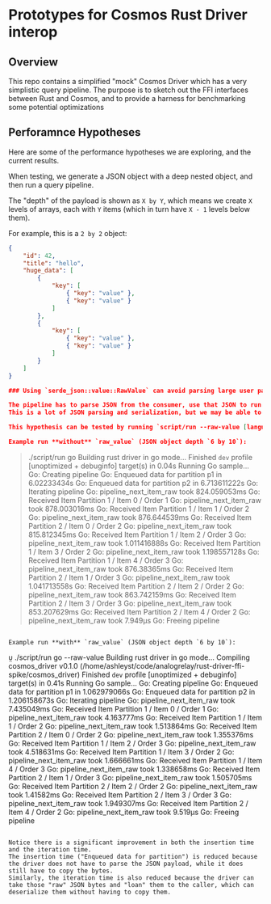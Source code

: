 # Prototypes for Cosmos Rust Driver interop

## Overview

This repo contains a simplified "mock" Cosmos Driver which has a very simplistic query pipeline.
The purpose is to sketch out the FFI interfaces between Rust and Cosmos, and to provide a
harness for benchmarking some potential optimizations

## Perforamnce Hypotheses

Here are some of the performance hypotheses we are exploring, and the current results.

When testing, we generate a JSON object with a deep nested object, and then run a query pipeline.

The "depth" of the payload is shown as `X by Y`, which means we create `X` levels of arrays, each with `Y` items (which in turn have `X - 1` levels below them).

For example, this is a `2 by 2` object:

```json
{
    "id": 42,
    "title": "hello",
    "huge_data": [
        {
            "key": [ 
                { "key": "value" }, 
                { "key": "value" } 
            ]
        },
        {
            "key": [ 
                { "key": "value" }, 
                { "key": "value" } 
            ]
        }
    ]
}

### Using `serde_json::value::RawValue` can avoid parsing large user payloads

The pipeline has to parse JSON from the consumer, use that JSON to run the query pipeline, and then return a serialized version back to the consumer to be deserialized by the language-specific code.
This is a lot of JSON parsing and serialization, but we may be able to use `serde_json::value::RawValue`, which keeps a section of the JSON _unparsed_ to avoid some deserialization.

This hypothesis can be tested by running `script/run --raw-value [language]`, which will run the benchmark with `raw_value` enabled in the driver.

Example run **without** `raw_value` (JSON object depth `6 by 10`):

```
> ./script/run go
Building rust driver in go mode...
    Finished `dev` profile [unoptimized + debuginfo] target(s) in 0.04s
Running Go sample...
Go: Creating pipeline
Go: Enqueued data for partition p1 in 6.02233434s
Go: Enqueued data for partition p2 in 6.713611222s
Go: Iterating pipeline
Go: pipeline_next_item_raw took 824.059053ms
Go: Received Item Partition 1 / Item 0 / Order 1
Go: pipeline_next_item_raw took 878.003016ms
Go: Received Item Partition 1 / Item 1 / Order 2
Go: pipeline_next_item_raw took 876.644539ms
Go: Received Item Partition 2 / Item 0 / Order 2
Go: pipeline_next_item_raw took 815.812345ms
Go: Received Item Partition 1 / Item 2 / Order 3
Go: pipeline_next_item_raw took 1.011416888s
Go: Received Item Partition 1 / Item 3 / Order 2
Go: pipeline_next_item_raw took 1.198557128s
Go: Received Item Partition 1 / Item 4 / Order 3
Go: pipeline_next_item_raw took 876.38365ms
Go: Received Item Partition 2 / Item 1 / Order 3
Go: pipeline_next_item_raw took 1.041713558s
Go: Received Item Partition 2 / Item 2 / Order 2
Go: pipeline_next_item_raw took 863.742159ms
Go: Received Item Partition 2 / Item 3 / Order 3
Go: pipeline_next_item_raw took 853.207629ms
Go: Received Item Partition 2 / Item 4 / Order 2
Go: pipeline_next_item_raw took 7.949µs
Go: Freeing pipeline
```

Example run **with** `raw_value` (JSON object depth `6 by 10`):

```
 ./script/run go --raw-value
Building rust driver in go mode...
   Compiling cosmos_driver v0.1.0 (/home/ashleyst/code/analogrelay/rust-driver-ffi-spike/cosmos_driver)
    Finished `dev` profile [unoptimized + debuginfo] target(s) in 0.41s
Running Go sample...
Go: Creating pipeline
Go: Enqueued data for partition p1 in 1.062979066s
Go: Enqueued data for partition p2 in 1.206158673s
Go: Iterating pipeline
Go: pipeline_next_item_raw took 7.435049ms
Go: Received Item Partition 1 / Item 0 / Order 1
Go: pipeline_next_item_raw took 4.163777ms
Go: Received Item Partition 1 / Item 1 / Order 2
Go: pipeline_next_item_raw took 1.513864ms
Go: Received Item Partition 2 / Item 0 / Order 2
Go: pipeline_next_item_raw took 1.355376ms
Go: Received Item Partition 1 / Item 2 / Order 3
Go: pipeline_next_item_raw took 4.518631ms
Go: Received Item Partition 1 / Item 3 / Order 2
Go: pipeline_next_item_raw took 1.666661ms
Go: Received Item Partition 1 / Item 4 / Order 3
Go: pipeline_next_item_raw took 1.338658ms
Go: Received Item Partition 2 / Item 1 / Order 3
Go: pipeline_next_item_raw took 1.505705ms
Go: Received Item Partition 2 / Item 2 / Order 2
Go: pipeline_next_item_raw took 1.41582ms
Go: Received Item Partition 2 / Item 3 / Order 3
Go: pipeline_next_item_raw took 1.949307ms
Go: Received Item Partition 2 / Item 4 / Order 2
Go: pipeline_next_item_raw took 9.519µs
Go: Freeing pipeline
```

Notice there is a significant improvement in both the insertion time and the iteration time.
The insertion time ("Enqueued data for partition") is reduced because the driver does not have to parse the JSON payload, while it does still have to copy the bytes.
Similarly, the iteration time is also reduced because the driver can take those "raw" JSON bytes and "loan" them to the caller, which can deserialize them without having to copy them.